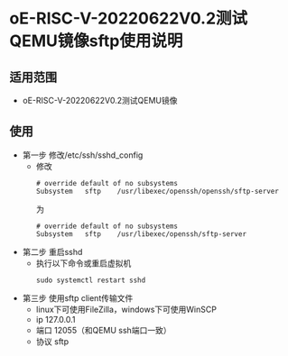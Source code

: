 # oE-RISC-V-20220622V0.2测试QEMU镜像sftp使用说明  
## 适用范围  
- oE-RISC-V-20220622V0.2测试QEMU镜像  
## 使用  
- 第一步 修改/etc/ssh/sshd_config  
    - 修改  
        ```
        # override default of no subsystems
        Subsystem	sftp    /usr/libexec/openssh/openssh/sftp-server
        ```
        为  
        ```
        # override default of no subsystems
        Subsystem	sftp    /usr/libexec/openssh/sftp-server
        ```
- 第二步 重启sshd  
    - 执行以下命令或重启虚拟机  
        ```
        sudo systemctl restart sshd
        ```
- 第三步 使用sftp client传输文件  
    - linux下可使用FileZilla，windows下可使用WinSCP  
    - ip 127.0.0.1  
    - 端口  12055（和QEMU ssh端口一致）  
    - 协议 sftp  